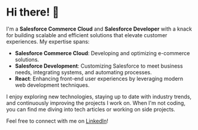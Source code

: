 # Hi there! 👋

I'm a **Salesforce Commerce Cloud** and **Salesforce Developer** with a knack for building scalable and efficient solutions that elevate customer experiences. My expertise spans:

- **Salesforce Commerce Cloud**: Developing and optimizing e-commerce solutions.
- **Salesforce Development**: Customizing Salesforce to meet business needs, integrating systems, and automating processes.
- **React**: Enhancing front-end user experiences by leveraging modern web development techniques.

I enjoy exploring new technologies, staying up to date with industry trends, and continuously improving the projects I work on. When I'm not coding, you can find me diving into tech articles or working on side projects.

Feel free to connect with me on [LinkedIn](www.linkedin.com/in/himanshu-dadhaniya)!
